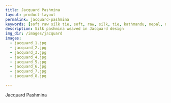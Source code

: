 ```yaml
---
title: Jacquard Pashmina
layout: product-layout
permalink: jacquard-pashmina
keywords: [soft raw silk tie, soft, raw, silk, tie, kathmandu, nepal, nepalese, handloom, thamel, jacquard pashina]
description: Silk pashmina weaved in Jacquard design
img_dir: /images/jacquard
images:
  - jacquard_1.jpg
  - jacquard_2.jpg
  - jacquard_3.jpg
  - jacquard_4.jpg
  - jacquard_5.jpg
  - jacquard_6.jpg
  - jacquard_7.jpg
  - jacquard_8.jpg

---
```

Jacquard Pashmina